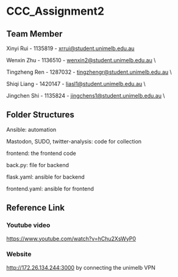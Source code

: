 # CCC_Assignment2

## Team Member
Xinyi Rui - 1135819 - xrrui@student.unimelb.edu.au

Wenxin Zhu - 1136510 - wenxin2@student.unimelb.edu.au \\

Tingzheng Ren - 1287032 - tingzhengr@student.unimelb.edu.au \\

Shiqi Liang - 1420147 - liasl1@student.unimelb.edu.au \\

Jingchen Shi - 1135824 - jingchens1@student.unimelb.edu.au \\

## Folder Structures
Ansible: automation

Mastodon, SUDO, twitter-analysis: code for collection

frontend: the frontend code

back.py: file for backend

flask.yaml: ansible for backend

frontend.yaml: ansible for frontend

## Reference Link
### Youtube video
https://www.youtube.com/watch?v=hChu2XsWyP0
### Website
http://172.26.134.244:3000 by connecting the unimelb VPN
